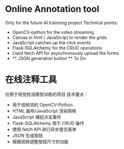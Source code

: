 # Online Annotation tool
Only for the future AI trainning project
Technical points:
- OpenCV-python for the video streaming
- Canvas in html / JavaScript to render the grids
- JavaScript catches up the click events
- Flask-SQLAlchemy for the CRUD operations
- Used fetch API for asynchronously upload the forms
- ** JSON generation button ** To Do
 
# 在线注释工具
仅用于视觉检测模型训练的项目
技术要点：
- 用于视频流的 OpenCV-Python
- HTML 画布/JavaScript 渲染网格
- JavaScript 捕捉点击事件
- Flask-SQLAlchemy 用于 CRUD 操作
- 使用 fetch API 进行异步提交表单
- JSON 生成按钮
- 根据视频调整按钮尺寸的功能
